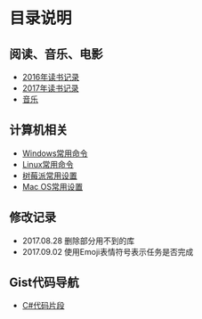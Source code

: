 # 目录说明

## 阅读、音乐、电影

- [2016年读书记录](2016年读书记录.md)
- [2017年读书记录](2017年读书记录.md)
- [音乐](./音乐.md)

## 计算机相关

- [Windows常用命令](./Windows常用命令.md)
- [Linux常用命令](./Linux常用命令.md)
- [树莓派常用设置](./树莓派常用设置.md)
- [Mac OS常用设置](./Mac%20OS常用设置.md)

## 修改记录

- 2017.08.28 删除部分用不到的库
- 2017.09.02 使用Emoji表情符号表示任务是否完成

## Gist代码导航
- [C#代码片段](https://gist.github.com/wolong/adf11289e79868dce45531dbba9ae018)
